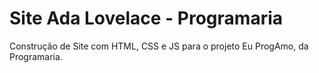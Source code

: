 # Site Ada Lovelace - Programaria
Construção de Site com HTML, CSS e JS para o projeto Eu ProgAmo, da Programaria.

